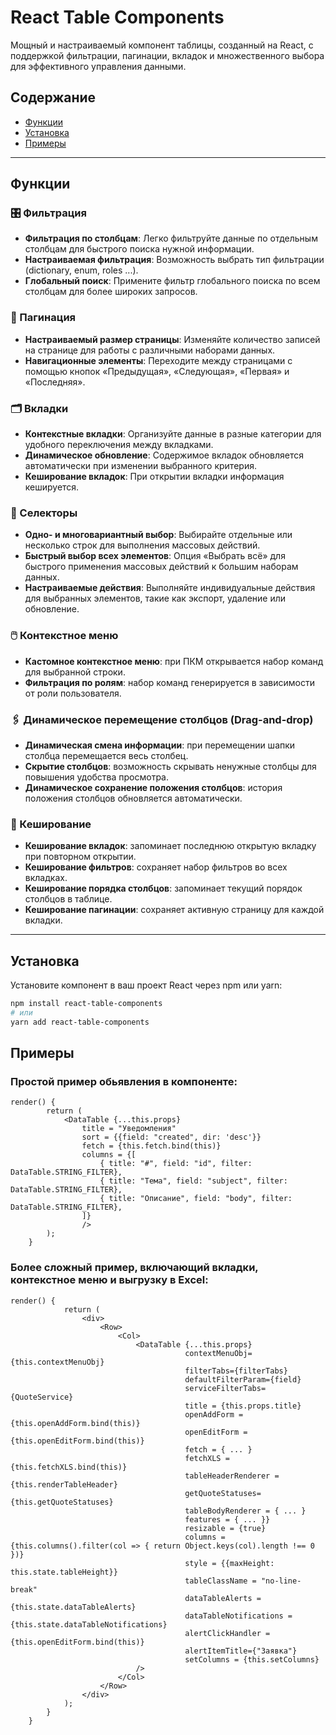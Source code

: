# React Table Components

Мощный и настраиваемый компонент таблицы, созданный на React, с поддержкой фильтрации, пагинации, вкладок и множественного выбора для эффективного управления данными.

## Содержание
- [Функции](#функции)
- [Установка](#установка)
- [Примеры](#примеры)

---

## Функции

### 🎛️ Фильтрация
- **Фильтрация по столбцам**: Легко фильтруйте данные по отдельным столбцам для быстрого поиска нужной информации.
- **Настраиваемая фильтрация**: Возможность выбрать тип фильтрации (dictionary, enum, roles ...).
- **Глобальный поиск**: Примените фильтр глобального поиска по всем столбцам для более широких запросов.

### 📑 Пагинация
- **Настраиваемый размер страницы**: Изменяйте количество записей на странице для работы с различными наборами данных.
- **Навигационные элементы**: Переходите между страницами с помощью кнопок «Предыдущая», «Следующая», «Первая» и «Последняя».

### 🗂️ Вкладки
- **Контекстные вкладки**: Организуйте данные в разные категории для удобного переключения между вкладками.
- **Динамическое обновление**: Содержимое вкладок обновляется автоматически при изменении выбранного критерия.
- **Кеширование вкладок**: При открытии вкладки информация кешируется.

### 🔘 Селекторы
- **Одно- и многовариантный выбор**: Выбирайте отдельные или несколько строк для выполнения массовых действий.
- **Быстрый выбор всех элементов**: Опция «Выбрать всё» для быстрого применения массовых действий к большим наборам данных.
- **Настраиваемые действия**: Выполняйте индивидуальные действия для выбранных элементов, такие как экспорт, удаление или обновление.

### 🖱️ Контекстное меню
- **Кастомное контекстное меню**: при ПКМ открывается набор команд для выбранной строки.
- **Фильтрация по ролям**: набор команд генерируется в зависимости от роли пользователя.

### 🖇️ Динамическое перемещение столбцов (Drag-and-drop)
- **Динамическая смена информации**: при перемещении шапки столбца перемещается весь столбец.
- **Скрытие столбцов**: возможность скрывать ненужные столбцы для повышения удобства просмотра.
- **Динамическое сохранение положения столбцов**: история положения столбцов обновляется автоматически.

### 💾 Кеширование
- **Кеширование вкладок**: запоминает последнюю открытую вкладку при повторном открытии.
- **Кеширование фильтров**: сохраняет набор фильтров во всех вкладках.
- **Кеширование порядка столбцов**: запоминает текущий порядок столбцов в таблице.
- **Кеширование пагинации**: сохраняет активную страницу для каждой вкладки.

---

## Установка

Установите компонент в ваш проект React через npm или yarn:

```bash
npm install react-table-components
# или
yarn add react-table-components
```

## Примеры

### Простой пример обьявления в компоненте:

```
render() {
        return (
            <DataTable {...this.props}
                title = "Уведомления"
                sort = {{field: "created", dir: 'desc'}}
                fetch = {this.fetch.bind(this)}
                columns = {[
                    { title: "#", field: "id", filter: DataTable.STRING_FILTER},
                    { title: "Тема", field: "subject", filter: DataTable.STRING_FILTER},
                    { title: "Описание", field: "body", filter: DataTable.STRING_FILTER},
                ]}
                />
        );
    }
```

### Более сложный пример, включающий вкладки, контекстное меню и выгрузку в Excel:

```
render() {
			return (
				<div>
					<Row>
						<Col>
							<DataTable {...this.props}
									   contextMenuObj={this.contextMenuObj}
									   filterTabs={filterTabs}
									   defaultFilterParam={field}
									   serviceFilterTabs={QuoteService}
									   title = {this.props.title}
									   openAddForm = {this.openAddForm.bind(this)}
									   openEditForm = {this.openEditForm.bind(this)}
									   fetch = { ... }
									   fetchXLS = {this.fetchXLS.bind(this)}
									   tableHeaderRenderer = {this.renderTableHeader}
									   getQuoteStatuses={this.getQuoteStatuses}
									   tableBodyRenderer = { ... }
									   features = { ... }}
									   resizable = {true}
									   columns = {this.columns().filter(col => { return Object.keys(col).length !== 0 })}
									   style = {{maxHeight: this.state.tableHeight}}
									   tableClassName = "no-line-break"
									   dataTableAlerts = {this.state.dataTableAlerts}
									   dataTableNotifications = {this.state.dataTableNotifications}
									   alertClickHandler = {this.openEditForm.bind(this)}
									   alertItemTitle={"Заявка"}
									   setColumns = {this.setColumns}
							/>
						</Col>
					</Row>
				</div>
			);
		}
	}
```



